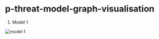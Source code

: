 # p-threat-model-graph-visualisation

1. Model 1

![model 1](https://user-images.githubusercontent.com/8102313/96301854-79890780-1000-11eb-80e2-91f190c95641.png)
